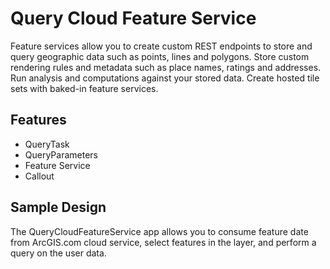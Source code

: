 # Query Cloud Feature Service
Feature services allow you to create custom REST endpoints to store and query geographic data such as points, lines and polygons. Store custom rendering rules and metadata such as place names, ratings and addresses. Run analysis and computations against your stored data. Create hosted tile sets with baked-in feature services.

## Features
* QueryTask
* QueryParameters
* Feature Service
* Callout

## Sample Design 
The QueryCloudFeatureService app allows you to consume feature date from ArcGIS.com cloud service, select features in the layer, and perform a query on the user data.  